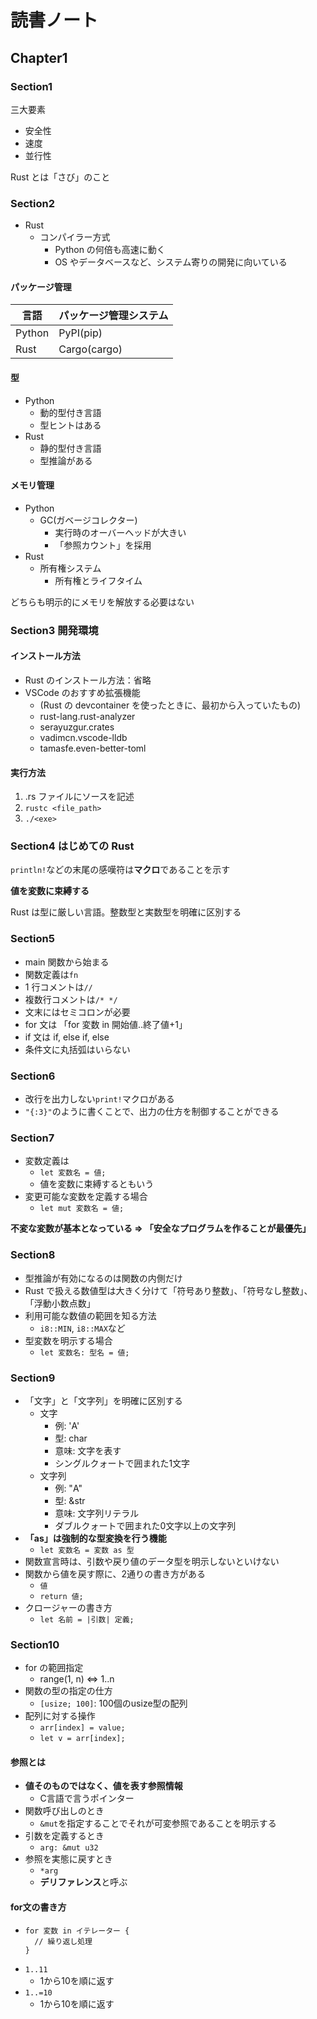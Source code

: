 # 読書ノート

## Chapter1

### Section1

三大要素

- 安全性
- 速度
- 並行性

Rust とは「さび」のこと

### Section2

- Rust
  - コンパイラー方式
    - Python の何倍も高速に動く
    - OS やデータベースなど、システム寄りの開発に向いている

#### パッケージ管理

| 言語   | パッケージ管理システム |
| ------ | ---------------------- |
| Python | PyPI(pip)              |
| Rust   | Cargo(cargo)           |

#### 型

- Python
  - 動的型付き言語
  - 型ヒントはある
- Rust
  - 静的型付き言語
  - 型推論がある

#### メモリ管理

- Python
  - GC(ガベージコレクター)
    - 実行時のオーバーヘッドが大きい
    - 「参照カウント」を採用
- Rust
  - 所有権システム
    - 所有権とライフタイム

どちらも明示的にメモリを解放する必要はない

### Section3 開発環境

#### インストール方法

- Rust のインストール方法：省略
- VSCode のおすすめ拡張機能
  - (Rust の devcontainer を使ったときに、最初から入っていたもの)
  - rust-lang.rust-analyzer
  - serayuzgur.crates
  - vadimcn.vscode-lldb
  - tamasfe.even-better-toml

#### 実行方法

1. .rs ファイルにソースを記述
2. `rustc <file_path>`
3. `./<exe>`

### Section4 はじめての Rust

`println!`などの末尾の感嘆符は**マクロ**であることを示す

**値を変数に束縛する**

Rust は型に厳しい言語。整数型と実数型を明確に区別する

### Section5

- main 関数から始まる
- 関数定義は`fn`
- 1 行コメントは`//`
- 複数行コメントは`/* */`
- 文末にはセミコロンが必要
- for 文は 「for 変数 in 開始値..終了値+1」
- if 文は if, else if, else
- 条件文に丸括弧はいらない

### Section6

- 改行を出力しない`print!`マクロがある
- `"{:3}"`のように書くことで、出力の仕方を制御することができる

### Section7

- 変数定義は
  - `let 変数名 = 値;`
  - 値を変数に束縛するともいう
- 変更可能な変数を定義する場合
  - `let mut 変数名 = 値;`

**不変な変数が基本となっている => 「安全なプログラムを作ることが最優先」**

### Section8

- 型推論が有効になるのは関数の内側だけ
- Rust で扱える数値型は大きく分けて「符号あり整数」、「符号なし整数」、「浮動小数点数」
- 利用可能な数値の範囲を知る方法
  - `i8::MIN`, `i8::MAX`など
- 型変数を明示する場合
  - `let 変数名: 型名 = 値;`

### Section9

- 「文字」と「文字列」を明確に区別する
  - 文字
    - 例: 'A'
    - 型: char
    - 意味: 文字を表す
    - シングルクォートで囲まれた1文字
  - 文字列
    - 例: "A"
    - 型: &str
    - 意味: 文字列リテラル
    - ダブルクォートで囲まれた0文字以上の文字列
- **「as」は強制的な型変換を行う機能**
  - `let 変数名 = 変数 as 型`
- 関数宣言時は、引数や戻り値のデータ型を明示しないといけない
- 関数から値を戻す際に、2通りの書き方がある
  - `値`
  - `return 値;`
- クロージャーの書き方
  - `let 名前 = |引数| 定義;`

### Section10

- for の範囲指定
  -  range(1, n) <=> 1..n
-  関数の型の指定の仕方
   -  `[usize; 100]`: 100個のusize型の配列
-  配列に対する操作
   -  `arr[index] = value;`
   -  `let v = arr[index];`

#### 参照とは

- **値そのものではなく、値を表す参照情報**
  - C言語で言うポインター
- 関数呼び出しのとき
  - `&mut`を指定することでそれが可変参照であることを明示する
- 引数を定義するとき
  - `arg: &mut u32`
- 参照を実態に戻すとき
  - `*arg`
  - **デリファレンス**と呼ぶ

#### for文の書き方

- ```
  for 変数 in イテレーター {
    // 繰り返し処理
  }
  ```
- `1..11`
  - 1から10を順に返す
- `1..=10`
  - 1から10を順に返す
